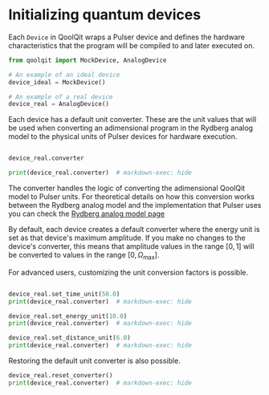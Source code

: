# Initializing quantum devices

Each `Device` in QoolQit wraps a Pulser device and defines the hardware characteristics that the program will be compiled to and later executed on.

```python exec="on" source="material-block" session="devices"
from qoolqit import MockDevice, AnalogDevice

# An example of an ideal device
device_ideal = MockDevice()

# An example of a real device
device_real = AnalogDevice()
```

Each device has a default unit converter. These are the unit values that will be used when converting an adimensional program in the Rydberg analog model to the physical units of Pulser devices for hardware execution.

```python exec="on" source="material-block" result="json" session="devices"

device_real.converter

print(device_real.converter)  # markdown-exec: hide
```

The converter handles the logic of converting the adimensional QoolQit model to Pulser units. For theoretical details on how this conversion works between the Rydberg analog model and the implementation that Pulser uses you can check the [Rydberg analog model page](../theory/rydberg_model.md)

By default, each device creates a default converter where the energy unit is set as that device's maximum amplitude. If you make no changes to the device's converter, this means that amplitude values in the range $[0, 1]$ will be converted to values in the range $[0, \Omega_\text{max}]$.

For advanced users, customizing the unit conversion factors is possible.

```python exec="on" source="material-block" result="json" session="devices"

device_real.set_time_unit(50.0)
print(device_real.converter)  # markdown-exec: hide

device_real.set_energy_unit(10.0)
print(device_real.converter)  # markdown-exec: hide

device_real.set_distance_unit(6.0)
print(device_real.converter)  # markdown-exec: hide
```

Restoring the default unit converter is also possible.

```python exec="on" source="material-block" result="json" session="devices"
device_real.reset_converter()
print(device_real.converter)  # markdown-exec: hide
```

